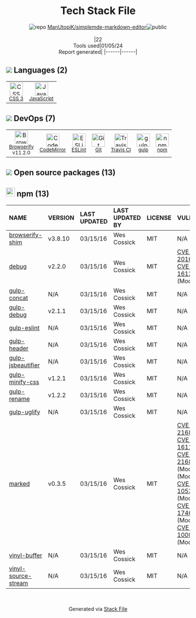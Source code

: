 <!--
&lt;--- Readme.md Snippet without images Start ---&gt;
## Tech Stack
ManUtopiK/simplemde-markdown-editor is built on the following main stack:

- [gulp](http://gulpjs.com/) – JS Build Tools / JS Task Runners
- [Browserify](http://browserify.org/) – Front End Package Manager
- [JavaScript](https://developer.mozilla.org/en-US/docs/Web/JavaScript) – Languages
- [CodeMirror](http://codemirror.net/) – Text Editor
- [ESLint](http://eslint.org/) – Code Review
- [Travis CI](http://travis-ci.com/) – Continuous Integration

Full tech stack [here](/techstack.md)

&lt;--- Readme.md Snippet without images End ---&gt;

&lt;--- Readme.md Snippet with images Start ---&gt;
## Tech Stack
ManUtopiK/simplemde-markdown-editor is built on the following main stack:

- <img width='25' height='25' src='https://img.stackshare.io/service/844/iruTC031.png' alt='gulp'/> [gulp](http://gulpjs.com/) – JS Build Tools / JS Task Runners
- <img width='25' height='25' src='https://img.stackshare.io/service/849/9esmqty2.png' alt='Browserify'/> [Browserify](http://browserify.org/) – Front End Package Manager
- <img width='25' height='25' src='https://img.stackshare.io/service/1209/javascript.jpeg' alt='JavaScript'/> [JavaScript](https://developer.mozilla.org/en-US/docs/Web/JavaScript) – Languages
- <img width='25' height='25' src='https://img.stackshare.io/service/2490/E_fCaAi6.png' alt='CodeMirror'/> [CodeMirror](http://codemirror.net/) – Text Editor
- <img width='25' height='25' src='https://img.stackshare.io/service/3337/Q4L7Jncy.jpg' alt='ESLint'/> [ESLint](http://eslint.org/) – Code Review
- <img width='25' height='25' src='https://img.stackshare.io/service/460/Lu6cGu0z_400x400.png' alt='Travis CI'/> [Travis CI](http://travis-ci.com/) – Continuous Integration

Full tech stack [here](/techstack.md)

&lt;--- Readme.md Snippet with images End ---&gt;
-->
<div align="center">

# Tech Stack File
![](https://img.stackshare.io/repo.svg "repo") [ManUtopiK/simplemde-markdown-editor](https://github.com/ManUtopiK/simplemde-markdown-editor)![](https://img.stackshare.io/public_badge.svg "public")
<br/><br/>
|22<br/>Tools used|01/05/24 <br/>Report generated|
|------|------|
</div>

## <img src='https://img.stackshare.io/languages.svg'/> Languages (2)
<table><tr>
  <td align='center'>
  <img width='36' height='36' src='https://img.stackshare.io/service/6727/css.png' alt='CSS 3'>
  <br>
  <sub><a href="https://developer.mozilla.org/en-US/docs/Web/CSS/CSS3">CSS 3</a></sub>
  <br>
  <sub></sub>
</td>

<td align='center'>
  <img width='36' height='36' src='https://img.stackshare.io/service/1209/javascript.jpeg' alt='JavaScript'>
  <br>
  <sub><a href="https://developer.mozilla.org/en-US/docs/Web/JavaScript">JavaScript</a></sub>
  <br>
  <sub></sub>
</td>

</tr>
</table>

## <img src='https://img.stackshare.io/devops.svg'/> DevOps (7)
<table><tr>
  <td align='center'>
  <img width='36' height='36' src='https://img.stackshare.io/service/849/9esmqty2.png' alt='Browserify'>
  <br>
  <sub><a href="http://browserify.org/">Browserify</a></sub>
  <br>
  <sub>v11.2.0</sub>
</td>

<td align='center'>
  <img width='36' height='36' src='https://img.stackshare.io/service/2490/E_fCaAi6.png' alt='CodeMirror'>
  <br>
  <sub><a href="http://codemirror.net/">CodeMirror</a></sub>
  <br>
  <sub></sub>
</td>

<td align='center'>
  <img width='36' height='36' src='https://img.stackshare.io/service/3337/Q4L7Jncy.jpg' alt='ESLint'>
  <br>
  <sub><a href="http://eslint.org/">ESLint</a></sub>
  <br>
  <sub></sub>
</td>

<td align='center'>
  <img width='36' height='36' src='https://img.stackshare.io/service/1046/git.png' alt='Git'>
  <br>
  <sub><a href="http://git-scm.com/">Git</a></sub>
  <br>
  <sub></sub>
</td>

<td align='center'>
  <img width='36' height='36' src='https://img.stackshare.io/service/460/Lu6cGu0z_400x400.png' alt='Travis CI'>
  <br>
  <sub><a href="http://travis-ci.com/">Travis CI</a></sub>
  <br>
  <sub></sub>
</td>

<td align='center'>
  <img width='36' height='36' src='https://img.stackshare.io/service/844/iruTC031.png' alt='gulp'>
  <br>
  <sub><a href="http://gulpjs.com/">gulp</a></sub>
  <br>
  <sub></sub>
</td>

<td align='center'>
  <img width='36' height='36' src='https://img.stackshare.io/service/1120/lejvzrnlpb308aftn31u.png' alt='npm'>
  <br>
  <sub><a href="https://www.npmjs.com/">npm</a></sub>
  <br>
  <sub></sub>
</td>

</tr>
</table>


## <img src='https://img.stackshare.io/group.svg' /> Open source packages (13)</h2>

## <img width='24' height='24' src='https://img.stackshare.io/service/1120/lejvzrnlpb308aftn31u.png'/> npm (13)

|NAME|VERSION|LAST UPDATED|LAST UPDATED BY|LICENSE|VULNERABILITIES|
|:------|:------|:------|:------|:------|:------|
|[browserify-shim](https://www.npmjs.com/browserify-shim)|v3.8.10|03/15/16|Wes Cossick |MIT|N/A|
|[debug](https://www.npmjs.com/debug)|v2.2.0|03/15/16|Wes Cossick |MIT|[CVE-2017-20165](https://github.com/advisories/GHSA-9vvw-cc9w-f27h) (High)<br/>[CVE-2017-16137](https://github.com/advisories/GHSA-gxpj-cx7g-858c) (Moderate)|
|[gulp-concat](https://www.npmjs.com/gulp-concat)|N/A|03/15/16|Wes Cossick |MIT|N/A|
|[gulp-debug](https://www.npmjs.com/gulp-debug)|v2.1.1|03/15/16|Wes Cossick |MIT|N/A|
|[gulp-eslint](https://www.npmjs.com/gulp-eslint)|N/A|03/15/16|Wes Cossick |MIT|N/A|
|[gulp-header](https://www.npmjs.com/gulp-header)|N/A|03/15/16|Wes Cossick |MIT|N/A|
|[gulp-jsbeautifier](https://www.npmjs.com/gulp-jsbeautifier)|N/A|03/15/16|Wes Cossick |MIT|N/A|
|[gulp-minify-css](https://www.npmjs.com/gulp-minify-css)|v1.2.1|03/15/16|Wes Cossick |MIT|N/A|
|[gulp-rename](https://www.npmjs.com/gulp-rename)|v1.2.2|03/15/16|Wes Cossick |MIT|N/A|
|[gulp-uglify](https://www.npmjs.com/gulp-uglify)|N/A|03/15/16|Wes Cossick |MIT|N/A|
|[marked](https://www.npmjs.com/marked)|v0.3.5|03/15/16|Wes Cossick |MIT|[CVE-2022-21681](https://github.com/advisories/GHSA-5v2h-r2cx-5xgj) (High)<br/>[CVE-2017-16114](https://github.com/advisories/GHSA-x5pg-88wf-qq4p) (High)<br/>[CVE-2022-21680](https://github.com/advisories/GHSA-rrrm-qjm4-v8hf) (High)<br/>[](https://github.com/advisories/GHSA-wjmf-58vc-xqjr) (Moderate)<br/>[](https://github.com/advisories/GHSA-8wp3-cp9v-44fm) (Moderate)<br/>[CVE-2016-10531](https://github.com/advisories/GHSA-vfvf-mqq8-rwqc) (Moderate)<br/>[CVE-2017-17461](https://github.com/advisories/GHSA-crmx-v835-hcp4) (Moderate)<br/>[CVE-2017-1000427](https://github.com/advisories/GHSA-7px7-7xjx-hxm8) (Moderate)|
|[vinyl-buffer](https://www.npmjs.com/vinyl-buffer)|N/A|03/15/16|Wes Cossick |MIT|N/A|
|[vinyl-source-stream](https://www.npmjs.com/vinyl-source-stream)|N/A|03/15/16|Wes Cossick |MIT|N/A|

<br/>
<div align='center'>

Generated via [Stack File](https://github.com/marketplace/stack-file)
